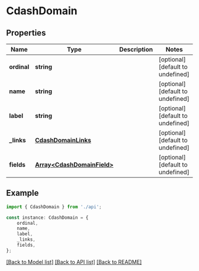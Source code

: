 # CdashDomain


## Properties

Name | Type | Description | Notes
------------ | ------------- | ------------- | -------------
**ordinal** | **string** |  | [optional] [default to undefined]
**name** | **string** |  | [optional] [default to undefined]
**label** | **string** |  | [optional] [default to undefined]
**_links** | [**CdashDomainLinks**](CdashDomainLinks.md) |  | [optional] [default to undefined]
**fields** | [**Array&lt;CdashDomainField&gt;**](CdashDomainField.md) |  | [optional] [default to undefined]

## Example

```typescript
import { CdashDomain } from './api';

const instance: CdashDomain = {
    ordinal,
    name,
    label,
    _links,
    fields,
};
```

[[Back to Model list]](../README.md#documentation-for-models) [[Back to API list]](../README.md#documentation-for-api-endpoints) [[Back to README]](../README.md)
